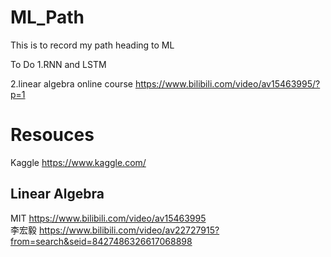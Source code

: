 # ML_Path

This is to record my path heading to ML


To Do
  1.RNN and LSTM
  
  2.linear algebra online course
      https://www.bilibili.com/video/av15463995/?p=1

# Resouces

Kaggle 
https://www.kaggle.com/

## Linear Algebra
MIT https://www.bilibili.com/video/av15463995  
李宏毅 https://www.bilibili.com/video/av22727915?from=search&seid=8427486326617068898
